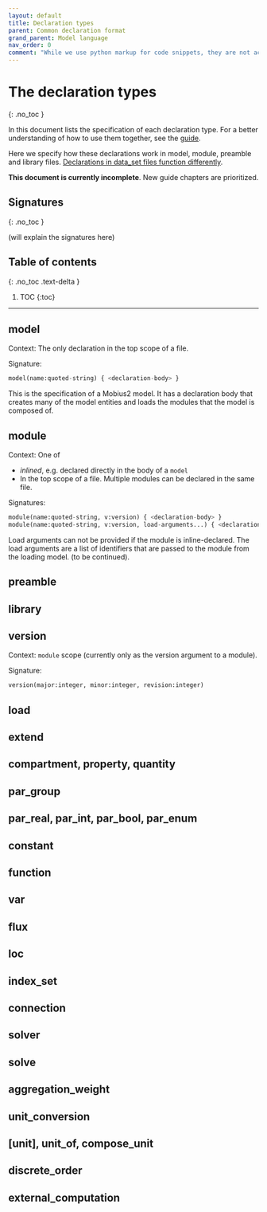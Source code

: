 ```yaml
---
layout: default
title: Declaration types
parent: Common declaration format
grand_parent: Model language
nav_order: 0
comment: "While we use python markup for code snippets, they are not actually python, it just creates convenient coloring for this format."
---
```


# The declaration types
{: .no_toc }

In this document lists the specification of each declaration type. For a better understanding of how to use them together, see the [guide](guide.html).

Here we specify how these declarations work in model, module, preamble and library files. [Declarations in data_set files function differently](../datafiledocs/new_project.html).

**This document is currently incomplete**. New guide chapters are prioritized.

## Signatures
{: .no_toc }

(will explain the signatures here)

## Table of contents
{: .no_toc .text-delta }

1. TOC
{:toc}

---

## model

Context: The only declaration in the top scope of a file.

Signature:

```python
model(name:quoted-string) { <declaration-body> }
```

This is the specification of a Mobius2 model. It has a declaration body that creates many of the model entities and loads the modules that the model is composed of.

## module

Context: One of
- *inlined*, e.g. declared directly in the body of a `model`
- In the top scope of a file. Multiple modules can be declared in the same file.

Signatures:

```python
module(name:quoted-string, v:version) { <declaration-body> }
module(name:quoted-string, v:version, load-arguments...) { <declaration-body> }
```

Load arguments can not be provided if the module is inline-declared. The load arguments are a list of identifiers that are passed to the module from the loading model. (to be continued).

## preamble

## library

## version

Context: `module` scope (currently only as the version argument to a module).

Signature:

```python
version(major:integer, minor:integer, revision:integer)
```

## load

## extend

## compartment, property, quantity

## par_group

## par_real, par_int, par_bool, par_enum

## constant

## function

## var

## flux

## loc

## index_set

## connection

## solver

## solve

## aggregation_weight

## unit_conversion

## \[unit\], unit_of, compose_unit

## discrete_order

## external_computation
